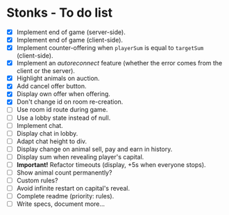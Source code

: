 # Stonks - To do list
* [x] Implement end of game (server-side).
* [x] Implement end of game (client-side).
* [x] Implement counter-offering when `playerSum` is equal to `targetSum` (client-side).
* [x] Implement an _autoreconnect_ feature (whether the error comes from the client or the server).
* [x] Highlight animals on auction.
* [x] Add cancel offer button.
* [x] Display own offer when offering.
* [x] Don't change id on room re-creation.
* [ ] Use room id route during game.
* [ ] Use a lobby state instead of null.
* [ ] Implement chat.
* [ ] Display chat in lobby.
* [ ] Adapt chat height to div.
* [ ] Display change on animal sell, pay and earn in history.
* [ ] Display sum when revealing player's capital.
* [ ] **Important!** Refactor timeouts (display, +5s when everyone stops).
* [ ] Show animal count permanently?
* [ ] Custom rules?
* [ ] Avoid infinite restart on capital's reveal.
* [ ] Complete readme (priority: rules).
* [ ] Write specs, document more...
